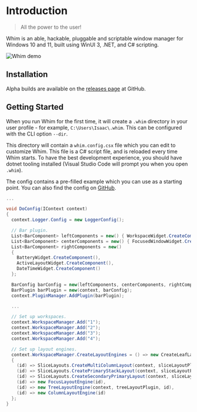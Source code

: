 # Introduction

> All the power to the user!

Whim is an able, hackable, pluggable and scriptable window manager for Windows 10 and 11, built using WinUI 3, .NET, and C# scripting.

![Whim demo](images/demo.gif)

## Installation

Alpha builds are available on the [releases page](https://github.com/dalyIsaac/Whim/releases) at GitHub.

## Getting Started

When you run Whim for the first time, it will create a `.whim` directory in your user profile - for example, `C:\Users\Isaac\.whim`. This can be configured with the CLI option `--dir`.

This directory will contain a `whim.config.csx` file which you can edit to customize Whim. This file is a C# script file, and is reloaded every time Whim starts. To have the best development experience, you should have dotnet tooling installed (Visual Studio Code will prompt you when you open `.whim`).

The config contains a pre-filled example which you can use as a starting point. You can also find the config on [GitHub](https://github.com/dalyIsaac/Whim/blob/main/src/Whim/Template/whim.config.csx).

```csharp
...

void DoConfig(IContext context)
{
  context.Logger.Config = new LoggerConfig();

  // Bar plugin.
  List<BarComponent> leftComponents = new() { WorkspaceWidget.CreateComponent() };
  List<BarComponent> centerComponents = new() { FocusedWindowWidget.CreateComponent() };
  List<BarComponent> rightComponents = new()
  {
    BatteryWidget.CreateComponent(),
    ActiveLayoutWidget.CreateComponent(),
    DateTimeWidget.CreateComponent()
  };

  BarConfig barConfig = new(leftComponents, centerComponents, rightComponents);
  BarPlugin barPlugin = new(context, barConfig);
  context.PluginManager.AddPlugin(barPlugin);

  ...

  // Set up workspaces.
  context.WorkspaceManager.Add("1");
  context.WorkspaceManager.Add("2");
  context.WorkspaceManager.Add("3");
  context.WorkspaceManager.Add("4");

  // Set up layout engines.
  context.WorkspaceManager.CreateLayoutEngines = () => new CreateLeafLayoutEngine[]
  {
    (id) => SliceLayouts.CreateMultiColumnLayout(context, sliceLayoutPlugin, id, 1, 2, 0),
    (id) => SliceLayouts.CreatePrimaryStackLayout(context, sliceLayoutPlugin, id),
    (id) => SliceLayouts.CreateSecondaryPrimaryLayout(context, sliceLayoutPlugin, id),
    (id) => new FocusLayoutEngine(id),
    (id) => new TreeLayoutEngine(context, treeLayoutPlugin, id),
    (id) => new ColumnLayoutEngine(id)
  };
}
```
